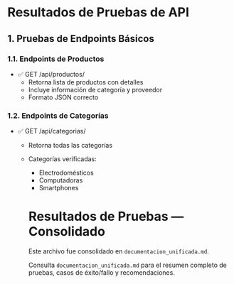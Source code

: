 # Resultados de Pruebas de API

## 1. Pruebas de Endpoints Básicos

### 1.1. Endpoints de Productos
- ✅ GET /api/productos/
  - Retorna lista de productos con detalles
  - Incluye información de categoría y proveedor
  - Formato JSON correcto

### 1.2. Endpoints de Categorías
- ✅ GET /api/categorias/
  - Retorna todas las categorías
  - Categorías verificadas:
    * Electrodomésticos
    * Computadoras
    * Smartphones
    # Resultados de Pruebas — Consolidado

    Este archivo fue consolidado en `documentacion_unificada.md`.

    Consulta `documentacion_unificada.md` para el resumen completo de pruebas, casos de éxito/fallo y recomendaciones.